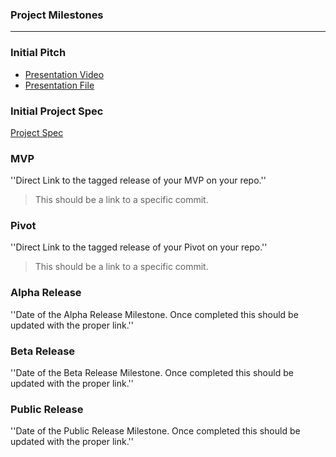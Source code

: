 ### Project Milestones

---

### Initial Pitch

- [Presentation Video](https://www.youtube.com/watch?v=ANRl7l7Abr0)
- [Presentation File](SheremetyevaFatima_Pitch_Presentation.key)

### Initial Project Spec

[Project Spec](Spec.md)

### MVP

''Direct Link to the tagged release of your MVP on your repo.''

> This should be a link to a specific commit.

### Pivot

''Direct Link to the tagged release of your Pivot on your repo.''

> This should be a link to a specific commit.

### Alpha Release

''Date of the Alpha Release Milestone. Once completed this should be updated with the proper link.''

### Beta Release

''Date of the Beta Release Milestone. Once completed this should be updated with the proper link.''

### Public Release

''Date of the Public Release Milestone. Once completed this should be updated with the proper link.''
